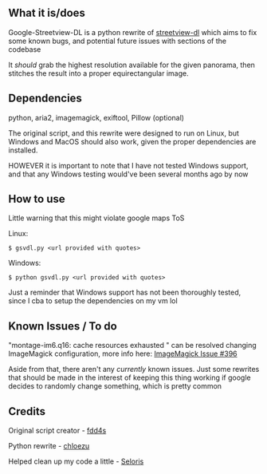 ## What it is/does

Google-Streetview-DL is a python rewrite of [streetview-dl](https://github.com/fdd4s/streetview-dl) which aims to fix some known bugs, and potential future issues with sections of the codebase

It *should* grab the highest resolution available for the given panorama, then stitches the result into a proper equirectangular image.

## Dependencies

python, aria2, imagemagick, exiftool, Pillow (optional)

The original script, and this rewrite were designed to run on Linux, but Windows and MacOS should also work, given the proper dependencies are installed.

HOWEVER it is important to note that I have not tested Windows support, and that any Windows testing would've been several months ago by now

## How to use

Little warning that this might violate google maps ToS

Linux:
	
	$ gsvdl.py <url provided with quotes>

Windows:
	
	$ python gsvdl.py <url provided with quotes>

Just a reminder that Windows support has not been thoroughly tested, since I cba to setup the dependencies on my vm lol

## Known Issues / To do

"montage-im6.q16: cache resources exhausted " can be resolved changing ImageMagick configuration, more info here: [ImageMagick Issue #396](https://github.com/ImageMagick/ImageMagick/issues/396)

Aside from that, there aren't any *currently* known issues. Just some rewrites that should be made in the interest of keeping this thing working if google decides to randomly change something, which is pretty common

## Credits

Original script creator - [fdd4s](https://github.com/fdd4s)

Python rewrite - [chloezu](https://github.com/chloezu)

Helped clean up my code a little - [Seloris](https://github.com/allocazione)
